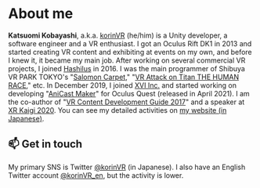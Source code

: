 # About me

**Katsuomi Kobayashi**, a.k.a. [korinVR](https://twitter.com/korinVR_en) (he/him) is a Unity developer, a software engineer and a VR enthusiast. I got an Oculus Rift DK1 in 2013 and started creating VR content and exhibiting at events on my own, and before I knew it, it became my main job. After working on several commercial VR projects, I joined [Hashilus](https://hashilus.com/) in 2016. I was the main programmer of Shibuya VR PARK TOKYO's "[Salomon Carpet](https://www.youtube.com/watch?v=9ZSA5xTqKyQ)," "[VR Attack on Titan THE HUMAN RACE](https://www.youtube.com/watch?v=gqcSkKzAL-0)," etc. In December 2019, I joined [XVI Inc.](https://www.xvi.co.jp/en/) and started working on developing "[AniCast Maker](https://anicast-maker.com/en/)" for Oculus Quest (released in April 2021). I am the co-author of "[VR Content Development Guide 2017](https://www.amazon.co.jp/dp/B0722Y22FK)" and a speaker at [XR Kaigi 2020](https://xrkaigi.com/2020/). You can see my detailed activities on [my website (in Japanese)](https://framesynthesis.jp/about/).

## 📫  Get in touch

My primary SNS is Twitter <a href="https://twitter.com/korinVR">@korinVR</a> (in Japanese). I also have an English Twitter account <a href="https://twitter.com/korinVR_en">@korinVR_en</a>, but the activity is lower.

<!--
**korinVR/korinVR** is a ✨ _special_ ✨ repository because its `README.md` (this file) appears on your GitHub profile.

Here are some ideas to get you started:

- 🔭 I’m currently working on ...
- 🌱 I’m currently learning ...
- 👯 I’m looking to collaborate on ...
- 🤔 I’m looking for help with ...
- 💬 Ask me about ...
- 📫 How to reach me: ...
- 😄 Pronouns: ...
- ⚡ Fun fact: ...
-->
